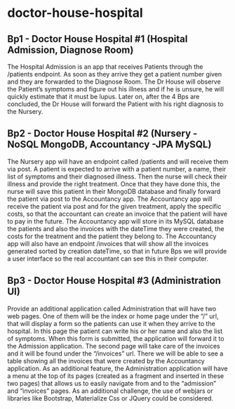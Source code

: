 # doctor-house-hospital
## Bp1 - Doctor House Hospital #1 (Hospital Admission, Diagnose Room) 
The Hospital Admission is an app that receives Patients through the /patients endpoint. As soon as they arrive they get a patient number given and they are forwarded to the Diagnose Room. The Dr House will observe the Patient’s symptoms and figure out his illness and if he is unsure, he will quickly estimate that it must be lupus. Later on, after the 4 Bps are concluded, the Dr House will forward the Patient with his right diagnosis to the Nursery. 

## Bp2 - Doctor House Hospital #2 (Nursery - NoSQL MongoDB, Accountancy -JPA MySQL)
The Nursery app will have an endpoint called /patients and will receive them via post. A patient is expected to arrive with a patient number, a name, their list of symptoms and their diagnosed illness. Then the nurse will check their illness and provide the right treatment. Once that they have done this, the nurse will save this patient in their MongoDB database and finally forward the patient via post to the Accountancy app. The Accountancy app will receive the patient via post and for the given treatment, apply the specific costs, so that the accountant can create an invoice that the patient will have to pay in the future. The Accountancy app will store in its MySQL database the patients and also the invoices with the dateTime they were created, the costs for the treatment and the patient they belong to. The Accountancy app will also have an endpoint /invoices that will show all the invoices generated sorted by creation dateTime, so that in future Bps we will provide a user interface so the real accountant can see this in their computer.

## Bp3 - Doctor House Hospital #3 (Administration UI)
Provide an additional application called Administration that will have two web pages. One of them will be the index or home page under the “/” url, that will display a form so the patients can use it when they arrive to the hospital. In this page the patient can write his or her name and also the list of symptoms. When this form is submitted, the application will forward it to the Admission application. The second page will take care of the invoices and it will be found under the “/invoices” url. There we will be able to see a table showing all the invoices that were created by the Accountancy application. As an additional feature, the Administration application will have a menu at the top of its pages (created as a fragment and inserted in these two pages) that allows us to easily navigate from and to the “admission” and “invoices” pages. As an additional challenge, the use of webjars or libraries like Bootstrap, Materialize Css or JQuery could be considered.
